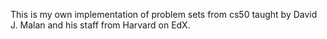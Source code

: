 This is my own implementation of problem sets from cs50 taught by David J. Malan and his staff from Harvard on EdX.
